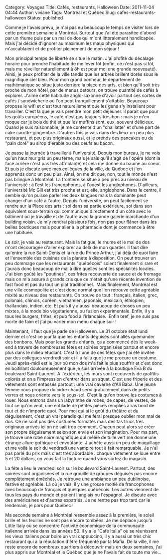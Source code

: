 Category: Voyages
Title: Cafés, restaurants, Halloween 
Date: 2011-11-04 04:44
Author: viviane
Tags: Montreal et Québec
Slug: cafes-restaurants-halloween
Status: published

Comme je l'avais prévu, je n'ai pas eu beaucoup le temps de visiter lors de cette première semaine à Montréal. Surtout que j'ai été parasitée d'abord par un rhume puis par un mal de dos qui m'ont littéralement handicapée. Mais j'ai décidé d'ignorer au maximum les maux physiques qui m'accablaient et de profiter pleinement de mon séjour !

Mon principal temps de liberté se situe le matin. J'ai profité du décalage horaire pour prendre l'habitude de me lever tôt (enfin, ce n'est pas si tôt, mais me réveiller naturellement à 8h est pour moi une grande nouveauté). Ainsi, je peux profiter de la ville tandis que les arbres brillent dorés sous le magnifique ciel bleu. Pour mon grand bonheur, le département de mathématique se situe juste derrière la place des arts, et bien qu'il soit très proche de mon hôtel, par de menus détours, on trouve quantité de cafés à explorer. J'aime cette habitude anglo-saxonne d'avoir partout ces sortes de cafés / sandwicherie où l'on peut tranquillement s'attabler. Beaucoup propose le wifi et c'est tout naturellement que les gens s'y installent pour travailler. C'est là que je vais prendre mon petit déjeuner. Il parait que pour les goûts européens, le café n'est pas toujours très bon : mais je m'en moque car je bois du thé et que les muffins sont, eux, souvent délicieux. Quand je suis raisonnable, je me contente d'un "chai latte" et d'une part de cake carotte-gingembre. D'autres fois je vais dans des lieux un peu plus restaurant, et peu plus originaux aussi, et je prends des pancakes ou du "pain doré" au sirop d'érable ou des oeufs au bacon.

Je passe la journée à travailler à l'université. Depuis mon bureau, je ne vois qu'un haut mur gris un peu terne, mais je sais qu'il s'agit de l'opéra (dont la face arrière n'est pas très affriolante) et cela me donne du baume au coeur. Et puis je discute avec mes collègues de la ville, du Québec et j'en apprends donc un peu plus. Ainsi, on me dit que, non, tout le monde n'est pas bilingue à Montréal. La frontière se situe à peu près au niveau de l'université : à l'est les francophones, à l'ouest les anglophones. D'ailleurs, l'université Mc Gill est très proche et est, elle, anglophone. Dans le centre, il semble qu'on puisse parler les deux langues mais la dominante peut changer d'un café à l'autre. Depuis l'université, on peut facilement se rendre sur la Place des arts : soi dans sa partie extérieure, soi dans son équivalent sous-terrain qui communique directement d'un côté avec le bâtiment où je travaille et de l'autre avec la grande galerie marchande d'un building voisin. Je m'y rendrai plusieurs fois, non pas pour flâner dans les belles boutiques mais pour aller à la pharmacie dont je commence à être une habituée.

Le soir, je vais au restaurant. Mais la fatigue, le rhume et le mal de dos m'ont découragée d'aller explorer au delà de mon quartier. Il faut dire qu'entre la rue Saint-Denis et la rue du Prince Arthur, j'ai déjà de quoi faire et l'ensemble des cuisines de la planète à disposition. On peut trouver un peu dommage que les restaurants "québécois" soient finalement si rare et j'aurais donc beaucoup de mal à dire quelles sont les spécialités locales. J'ai bien goûté les "poutines", ces frites recouverte de sauce et de fromage mais on m'a assuré à grands cris que ce n'était qu'une récente invention de fast food et pas du tout un plat traditionnel.  Mais finalement, Montréal est une ville cosmopolite et c'est donc normal que l'on retrouve cette agréable mixité au niveau des restaurants. On trouve de tout : français, italien, grec, polonais, chinois, coréen, vietnamien, japonais, mexicain, éthiopien, thaïlandais, indien, etc. Et puis il y a aussi beaucoup de choses un peu mixtes, à la mode bio végétarienne, ou fusion expérimentale. Enfin, il y a tous les burgers, frites, et pub food à l'irlandaise.  Enfin bref, je ne suis pas morte de faim et j'ai pu varier mon menu chaque soir !

Maintenant, il faut que je parle de Halloween. Le 31 octobre était lundi dernier et c'est ce jour là que les enfants déguisés sont allés quémander des bonbons. Mais pour les grands enfants, ça a commencé dès le week-end à travers de nombreuses fêtes et soirées organisées partout et encore plus dans le milieu étudiant. C'est à l'une de ces fêtes que j'ai été invitée par des collègues vendredi soir et il a fallu que je me procure un costume. Jeudi après-midi est le jour où mon dos m'a fait le plus souffrir et c'est donc en boitillant douloureusement que je suis arrivée à la boutique Eva B du boulevard Saint-Laurent. A l'extérieur, les murs sont recouverts de graffitis colorés et on a l'impression d'entrer dans un squat. C'est une friperie et des vêtements sont entassés partout : une vrai caverne d'Ali Baba. Une jeune femme nous propose du cidre chaud servi gratuitement dans de petits verres et nous oriente vers le sous-sol. C'est là qu'on trouve les costumes à louer. Nous entrons dans un labyrinthe de robes, de capes, de vestes, de tout ce qu'on veut, une enfilade de petites pièces remplies à ras bord de tout et de n'importe quoi. Pour moi qui ai le goût du théâtre et du déguisement, c'est un vrai paradis qui me ferai presque oublier mon mal de dos. Ce ne sont pas des costumes formatés mais des tas trucs très originaux arrivés ici on ne sait trop comment. Chacun peut alors se créer son propre déguisement selon son envie et son imagination. Pour ma part, je trouve une robe noire magnifique qui mêlée de tulle vert me donne une étrange allure gothique et envoûtante. J'achète aussi un peu de maquillage et me voilà le soir du vendredi une vampire tout à fait remarquable. Je n'ai pas parlé du prix mais c'est très abordable : chaque vêtement se loue entre 5 et 20 dollars, on vous fait la facture quand vous sortez du magasin.

La fête a lieu le vendredi soir sur le boulevard Saint-Laurent. Partout, des soirées sont organisées et la rue grouille de groupes déguisés pas encore complètement éméchés. Je retrouve une ambiance un peu dublinoise, festive et agréable. Là où je vais, il y une grosse moitié de francophones avec beaucoup de français et quelques québécois. Les autres viennent de tous les pays du monde et parlent l'anglais ou l'espagnol. Je discute avec des américaines et d'autres expatriés. Je ne rentre pas trop tard car le lendemain, je pars pour Québec !

Ma seconde semaine à Montréal ressemble assez à la première, le soleil brille et les feuilles ne sont pas encore tombées. Je me déplace jusqu'à Little Italy où se concentre l'activité économique de la communauté italienne arrivée dans les années 50. Il y a le "Café Italia" où se réunissent les vieux italiens pour boire un vrai cappuccino, il y a aussi un très chic restaurant qui a la réputation d'être fréquenté par la Mafia. De la ville, il me reste encore de nombreux quartiers à découvrir mais en deux semaines, j'ai plus appris sur Montréal et le Québec que je ne l'avais fait de toute ma vie...